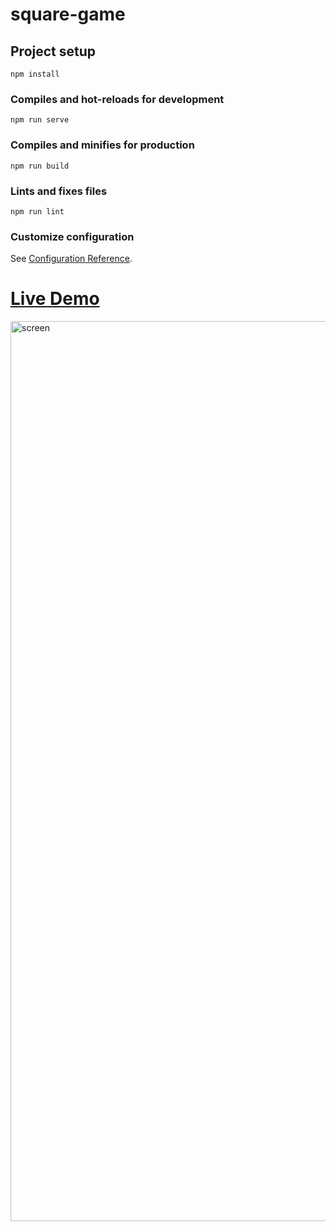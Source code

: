 # square-game

## Project setup
```
npm install
```

### Compiles and hot-reloads for development
```
npm run serve
```

### Compiles and minifies for production
```
npm run build
```

### Lints and fixes files
```
npm run lint
```

### Customize configuration
See [Configuration Reference](https://cli.vuejs.org/config/).

# [Live Demo](https://dancing-snickerdoodle-6d6bdb.netlify.app)

<img width="1440" alt="screen" src="https://user-images.githubusercontent.com/79694559/159142100-12d3c697-90b4-4f0e-a67f-a499d402fa03.png">
